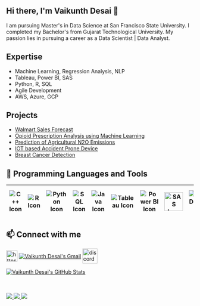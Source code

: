 <!--
**vaikunthd/vaikunthd** is a ✨ _special_ ✨ repository because its `README.md` (this file) appears on your GitHub profile.

Here are some ideas to get you started:

- 🔭 I’m currently working on ...
- 🌱 I’m currently learning ...
- 👯 I’m looking to collaborate on ...
- 🤔 I’m looking for help with ...
- 💬 Ask me about ...
- 📫 How to reach me: ...
- 😄 Pronouns: ...
- ⚡ Fun fact: ...
-->
## Hi there, I'm Vaikunth Desai 👋

I am pursuing Master's in Data Science at San Francisco State University. I completed my Bachelor's from Gujarat Technological University. My passion lies in pursuing a career as a Data Scientist | Data Analyst.


## Expertise

* Machine Learning, Regression Analysis, NLP
* Tableau, Power BI, SAS
* Python, R, SQL
* Agile Development
* AWS, Azure, GCP

## Projects

* [Walmart Sales Forecast](https://github.com/vaikunthd/Walmart-Sales-Forecast)
* [Opioid Prescription Analysis using Machine Learning](https://github.com/vaikunthd/Opioid-Prescription-Analysis-using-Machine-Learning)
* [Prediction of Agricultural N2O Emissions](https://github.com/vaikunthd/Prediction-of-Agricultural-N2O-Emissions)
* [IOT based Accident Prone Device](https://github.com/vaikunthd/IOT-based-Accident-Prone-Device)
* [Breast Cancer Detection](https://github.com/vaikunthd/Breast-Cancer-Detection)



## :rocket: Programming Languages and Tools

|<img align="center" alt="C++ Icon" src="https://img.icons8.com/?size=50&id=TpULddJc4gTh&format=png"/>|<img align="center" alt="R Icon" src="https://img.icons8.com/?size=50&id=CLvQeiwFpit4&format=png"/>|<img align="center" alt="Python Icon" src="https://img.icons8.com/dusk/50/000000/python.png"/>|<img align="center" alt="SQL Icon" src="https://img.icons8.com/?size=50&id=UFF3hmipmJ2V&format=png"/>|<img align="center" alt="Java Icon" src="https://img.icons8.com/dusk/50/000000/java-coffee-cup-logo.png"/>|<img align="center" alt="Tableau Icon" src="https://img.icons8.com/?size=50&id=9Kvi1p1F0tUo&format=png"/>|<img align="center" alt="Power BI Icon" src="https://img.icons8.com/?size=50&id=70667&format=png"/>|<img align="center" alt="SAS Icon" src="https://www.sas.com/content/dam/SAS/images/logos/saslogos/sas-logo-0766d1.png" height="50" width="50" />|<img align="center" alt="Agile Development Icon" src="https://img.icons8.com/?size=50&id=1MEnLo2pIW7O&format=png"/>|<img align="center" alt="Android Studio Icon" src="https://img.icons8.com/?size=50&id=EgOU93v1DHjU&format=png"/>|<img align="center" alt="AWS Icon" src="https://img.icons8.com/?size=50&id=33039&format=png"/>|<img align="center" alt="Azure Icon" src="https://img.icons8.com/?size=50&id=VLKafOkk3sBX&format=png"/>|<img align="center" alt="GCP Icon" src="https://img.icons8.com/?size=50&id=WHRLQdbEXQ16&format=png"/>|<img align="center" alt="Oracle SQL Icon" src="https://img.icons8.com/?size=50&id=8ljTDYUEydbJ&format=png"/>|<img align="center" alt="Oracle Icon" src="https://img.icons8.com/?size=50&id=39913&format=png"/>|<img align="center" alt="Hadoop Icon" src="https://img.icons8.com/?size=50&id=69132&format=png"/>
|:---:|:---:|:---:|:---:|:---:|:---:|:---:|:---:|:---:|:---:|:---:|:---:|:---:|:---:|:---:|:---:|


## 📫 Connect with me


<p align="left">
<a href="https://www.linkedin.com/in/vaikunth-desai/" target="blank"><img align="center" src="https://raw.githubusercontent.com/rahuldkjain/github-profile-readme-generator/master/src/images/icons/Social/linked-in-alt.svg" alt="https://www.linkedin.com/in/vaikunth-desai/" height="30" width="30" /></a>
<a href="mailto:vdclassifier@gmail.com"><img align="center" alt="Vaikunth Desai's Gmail" src="https://img.icons8.com/bubbles/50/000000/gmail.png"/></a>
<a href="https://discordapp.com/users/vudesai#6786" target="blank"><img align="center" src="https://raw.githubusercontent.com/rahuldkjain/github-profile-readme-generator/master/src/images/icons/Social/discord.svg" alt="discordapp.com/users/vudesai#6786" height="40" width="40" /></a>
</p>



  <a href="https://github.com/bobypanchal" class="rich-diff-level-one">
    <img src="https://github-readme-stats.vercel.app/api?username=vaikunthd&title_color=333&text_color=777&show_icons=true" alt="Vaikunth Desai's GitHub Stats" >
  </a>
  
<br><br>
  <a href="https://badges.pufler.dev">
    <img src="https://badges.pufler.dev/visits/vaikunthd/vaikunthd?style=flat-square&color=blue&logo=github">
  </a>
  <a href="https://badges.pufler.dev">
    <img src="https://badges.pufler.dev/years/vaikunthd?style=flat-square&color=blue&logo=github">
  </a>
  <a href="https://badges.pufler.dev">
    <img src="https://badges.pufler.dev/repos/vaikunthd?style=flat-square&color=blue&logo=github">
  </a>


